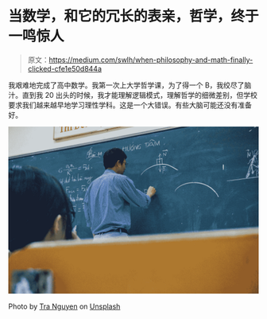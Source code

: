 # 当数学，和它的冗长的表亲，哲学，终于一鸣惊人

> 原文：<https://medium.com/swlh/when-philosophy-and-math-finally-clicked-cfe1e50d844a>

我艰难地完成了高中数学。我第一次上大学哲学课，为了得一个 B，我绞尽了脑汁。直到我 20 出头的时候，我才能理解逻辑模式，理解哲学的细微差别，但学校要求我们越来越早地学习理性学科。这是一个大错误。有些大脑可能还没有准备好。

![](img/d99d5c6b7a3e6ee8427e445bc13a2cdf.png)

Photo by [Tra Nguyen](https://unsplash.com/@thutra0803?utm_source=medium&utm_medium=referral) on [Unsplash](https://unsplash.com?utm_source=medium&utm_medium=referral)